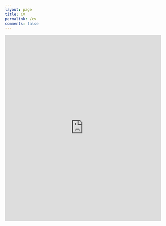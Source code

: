 ```yaml
---
layout: page
title: CV
permalink: /cv
comments: false
---
```


<!---
your comment goes here
and here
<a href="anjugopinath.github.io/resume/cv_new.pdf" target="_blank">PDF.</a>
-->


<embed src="https://anjugopinath.github.io/resume/cv.pdf" type="application/pdf" width="100%" height="600" scrolling="no"/>


